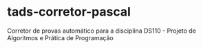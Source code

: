 # tads-corretor-pascal
Corretor de provas automático para a disciplina DS110 - Projeto de Algoritmos e Prática de Programação
